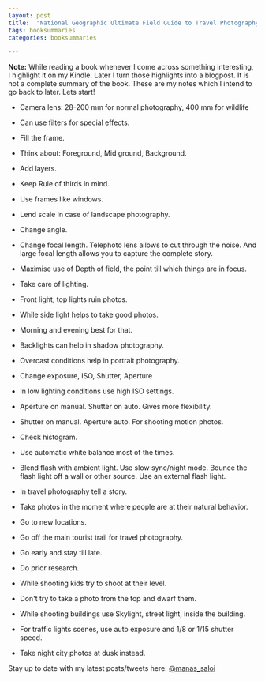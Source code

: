 ```yaml
---
layout: post
title:  "National Geographic Ultimate Field Guide to Travel Photography - Scott Stuckey"
tags: booksummaries
categories: booksummaries

---
```


**Note:** While reading a book whenever I come across something interesting, I highlight it on my Kindle. Later I turn those highlights into a blogpost. It is not a complete summary of the book. These are my notes which I intend to go back to later. Lets start!


+ Camera lens: 28-200 mm for normal photography, 400 mm for wildlife

+ Can use filters for special effects.

+ Fill the frame.

+ Think about: Foreground, Mid ground, Background.

+ Add layers.

+ Keep Rule of thirds in mind.

+ Use frames like windows.

+ Lend scale in case of landscape photography.

+ Change angle.

+ Change focal length. Telephoto lens allows to cut through the noise. And large focal length allows you to capture the complete story.

+ Maximise use of Depth of field, the point till which things are in focus.

+ Take care of lighting.

+ Front light, top lights ruin photos.

+ While side light helps to take good photos.

+ Morning and evening best for that.

+ Backlights can help in shadow photography.

+ Overcast conditions help in portrait photography.

+ Change exposure, ISO, Shutter, Aperture

+ In low lighting conditions use high ISO settings.

+ Aperture on manual. Shutter on auto. Gives more flexibility.

+ Shutter on manual. Aperture auto. For shooting motion photos.

+ Check histogram.

+ Use automatic white balance most of the times.

+ Blend flash with ambient light. Use slow sync/night mode. Bounce the flash light off a wall or other source. Use an external flash light.

+ In travel photography tell a story.

+ Take photos in the moment where people are at their natural behavior.

+ Go to new locations.

+ Go off the main tourist trail for travel photography.

+ Go early and stay till late.

+ Do prior research.

+ While shooting kids try to shoot at their level.

+ Don't try to take a photo from the top and dwarf them.

+ While shooting buildings use Skylight, street light, inside the building.

+ For traffic lights scenes, use auto exposure and 1/8 or 1/15 shutter speed.

+ Take night city photos at dusk instead.


Stay up to date with my latest posts/tweets here: [@manas_saloi](http://twitter.com/manas_saloi)
